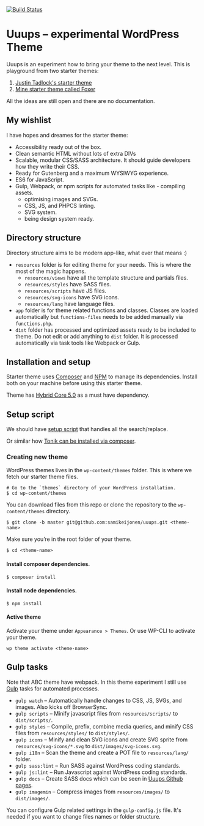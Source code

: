 [![Build Status](https://travis-ci.org/samikeijonen/uuups.svg?branch=master)](https://travis-ci.org/samikeijonen/uuups)

# Uuups &ndash; experimental WordPress Theme

Uuups is an experiment how to bring your theme to the next level. This is playground from two starter themes:

1. [Justin Tadlock's starter theme](https://github.com/justintadlock/abc)
1. [Mine starter theme called Foxer](https://github.com/justintadlock/abc)

All the ideas are still open and there are no documentation.

## My wishlist

I have hopes and dreames for the starter theme:

- Accessibility ready out of the box.
- Clean semantic HTML without lots of extra DIVs
- Scalable, modular CSS/SASS architecture. It should guide developers how they write their CSS.
- Ready for Gutenberg and a maximum WYSIWYG experience.
- ES6 for JavaScript.
- Gulp, Webpack, or npm scripts for automated tasks like    - compiling assets.
  - optimising images and SVGs.
  - CSS, JS, and PHPCS linting.
  - SVG system.
  - being design system ready.

## Directory structure

Directory structure aims to be modern app-like, what ever that means :)

- `resources` folder is for editing theme for your needs. This is where the most of the magic happens.
	- `resources/views` have all the template structure and partials files.
	- `resources/styles` have SASS files.
	- `resources/scripts` have JS files.
	- `resources/svg-icons` have SVG icons.
	- `resources/lang` have language files.
- `app` folder is for theme related functions and classes. Classes are loaded automatically but `functions-files` needs to be added manually via `functions.php`.
- `dist` folder has processed and optimized assets ready to be included to theme. Do not edit or add anything to `dist` folder. It is processed automatically via task tools like Webpack or Gulp.

## Installation and setup

Starter theme uses [Composer](https://getcomposer.org/) and [NPM](https://www.npmjs.com/) to manage its dependencies. Install both on your machine before using this starter theme.

Theme has [Hybrid Core 5.0](https://github.com/justintadlock/hybrid-core/tree/5.0) as a must have dependency.

## Setup script

We should have [setup script](https://github.com/justintadlock/abc/issues/6) that handles all the search/replace.

Or similar how [Tonik can be installed via composer](http://labs.tonik.pl/theme/docs/installation/).

### Creating new theme

WordPress themes lives in the `wp-content/themes` folder. This is where we fetch our starter theme files.

```
# Go to the `themes` directory of your WordPress installation.
$ cd wp-content/themes
```

You can download files from this repo or clone the repository to the `wp-content/themes` directory.

```
$ git clone -b master git@github.com:samikeijonen/uuups.git <theme-name>
```

Make sure you’re in the root folder of your theme.

```
$ cd <theme-name>
```

#### Install composer dependencies.

```
$ composer install
```

#### Install node dependencies.

```
$ npm install
```

#### Active theme

Activate your theme under `Appearance > Themes`. Or use WP-CLI to activate your theme.

```
wp theme activate <theme-name>
```

## Gulp tasks

Note that ABC theme have webpack. In this theme experiment I still use [Gulp](https://gulpjs.com/) tasks for automated processes.

- `gulp watch` &ndash; Automatically handle changes to CSS, JS, SVGs, and images. Also kicks off BrowserSync.
- `gulp scripts` &ndash; Minify javascript files from `resources/scripts/` to `dist/scripts/`.
- `gulp styles` &ndash; Compile, prefix, combine media queries, and minify CSS files from `resources/styles/` to `dist/styles/`.
- `gulp icons` &ndash; Minify and clean SVG icons and create SVG sprite from `resources/svg-icons/*.svg` to `dist/images/svg-icons.svg`.
- `gulp i18n` &ndash; Scan the theme and create a POT file to `resources/lang/` folder.
- `gulp sass:lint` &ndash; Run SASS against WordPress coding standards.
- `gulp js:lint` &ndash; Run Javascript against WordPress coding standards.
- `gulp docs` &ndash; Create SASS docs which can be seen in [Uuups Github pages](https://samikeijonen.github.io/uuups/).
- `gulp imagemin` &ndash; Compress images from `resources/images/` to `dist/images/`.

You can configure Gulp related settings in the `gulp-config.js` file. It's needed if you want to change files names or folder structure.

